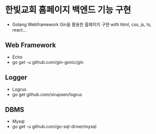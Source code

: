 # 한빛교회 홈페이지 백엔드 기능 구현

- Golang Webframework Gin을 활용한 홈페이지 구현 with html, css, js, ts, react... 

## Web Framework
- Echo
- go get -u github.com/gin-gonic/gin

## Logger
- Logrus
- go get github.com/sirupsen/logrus

## DBMS
- Mysql
- go get -u github.com/go-sql-driver/mysql
